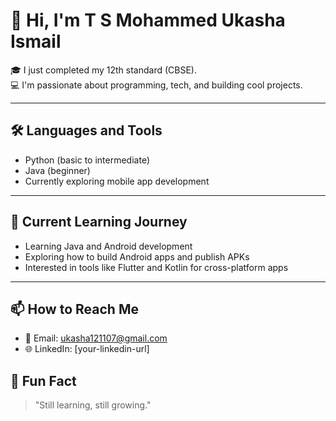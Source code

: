# 👋 Hi, I'm T S Mohammed Ukasha Ismail

🎓 I just completed my 12th standard (CBSE).  
💻 I'm passionate about programming, tech, and building cool projects.

---

## 🛠️ Languages and Tools
- Python (basic to intermediate)
- Java (beginner)
- Currently exploring mobile app development

---

## 🚀 Current Learning Journey
- Learning Java and Android development
- Exploring how to build Android apps and publish APKs
- Interested in tools like Flutter and Kotlin for cross-platform apps

---

## 📫 How to Reach Me
- 📧 Email: ukasha121107@gmail.com
- 🌐 LinkedIn: [your-linkedin-url]
<!-- Replace with your actual email and links -->


## 🧠 Fun Fact
> "Still learning, still growing."

